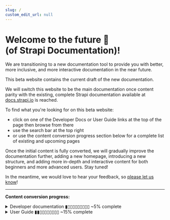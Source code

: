 ```yaml
---
slug: /
custom_edit_url: null
---
```


# Welcome to the future 🚀<br/>(of Strapi Documentation)!

We are transitioning to a new documentation tool to provide you with better, more inclusive, and more interactive documentation in the near future.

This beta website contains the current draft of the new documentation.

We will switch this website to be the main documentation once content parity with the existing, complete Strapi documentation available at [docs.strapi.io](https:/.strapi.io) is reached.

To find what you're looking for on this beta website:

- click on one of the Developer Docs or User Guide links at the top of the page then browse from there
- use the search bar at the top right
- or use the content conversion progress section below for a complete list of existing and upcoming pages

Once the initial content is fully converted, we will gradually improve the documentation further, adding a new homepage, introducing a new structure, and adding more in-depth and interactive content for both beginners and more advanced users. Stay tuned!

<!-- TODO: update with actual communication link -->
In the meantime, we would love to hear your feedback, so [please let us know](https://forum.strapi.io)!

***

**Content conversion progress:**

<details>
<summary>Developer documentation ▮▯▯▯▯▯▯▯▯▯ ~5% complete</summary>

The following list is a sitemap of all the current and upcoming content for the Developer Docs:

- Pages that have been already updated have a ticked checkbox next to their name. Click on the page title to visit the page.
- For pages that have not been updated yet, click on the "→ docs.strapi.io" link to visit the page on our current, complete website.

  - [ ] 🚀 Getting Started
    - [ ] Introduction (→ [docs.strapi.io](https://docs.strapi.io/developer-docs/latest/getting-started/introduction.html))
    - [x] [Quick Start Guide](/dev-docs/quick-start)
    - [ ] FAQ (→ [docs.strapi.io](https://docs.strapi.io/developer-docs/latest/getting-started/troubleshooting.html))
    - [ ] Usage information (→ [docs.strapi.io](https://docs.strapi.io/developer-docs/latest/getting-started/usage-information.html))
  - [ ] ⚙️ Setup & Deployment
    - [x] [Installation](/dev-docs/setup-deployment-guides/installation)
      - [x] [CLI](/dev-docs/setup-deployment-guides/installation/cli)
      - [x] [Docker](/dev-docs/setup-deployment-guides/installation/docker)
    - [ ] Project structure (→ [docs.strapi.io](https://docs.strapi.io/developer-docs/latest/setup-deployment-guides/file-structure.html))
    - [ ] Required configurations
        - [ ] Database configuration (→ [docs.strapi.io](https://docs.strapi.io/developer-docs/latest/setup-deployment-guides/configurations/required/databases.html))
        - [ ] Server configuration (→ [docs.strapi.io](https://docs.strapi.io/developer-docs/latest/setup-deployment-guides/configurations/required/server.html))
        - [ ] Admin panel (→ [docs.strapi.io](https://docs.strapi.io/developer-docs/latest/setup-deployment-guides/configurations/required/admin-panel.html))
        - [ ] Middlewares (→ [docs.strapi.io](https://docs.strapi.io/developer-docs/latest/setup-deployment-guides/configurations/required/middlewares.html))
    - [ ] Optional configurations
      - [ ] API tokens (→ [docs.strapi.io](https://docs.strapi.io/developer-docs/latest/setup-deployment-guides/configurations/optional/api-tokens.html))
      - [ ] Functions (→ [docs.strapi.io](https://docs.strapi.io/developer-docs/latest/setup-deployment-guides/configurations/optional/functions.html))
      - [ ] Cron jobs (→ [docs.strapi.io](https://docs.strapi.io/developer-docs/latest/setup-deployment-guides/configurations/optional/cronjobs.html))
      - [ ] API (→ [docs.strapi.io](https://docs.strapi.io/developer-docs/latest/setup-deployment-guides/configurations/optional/api.html))
      - [ ] Plugins (→ [docs.strapi.io](https://docs.strapi.io/developer-docs/latest/setup-deployment-guides/configurations/optional/plugins.html))
      - [ ] [Environment](/dev-docs/setup-deployment-guides/configurations/optional/environment) (→ [docs.strapi.io](#))
      - [ ] Public Assets (→ [docs.strapi.io](https://docs.strapi.io/developer-docs/latest/setup-deployment-guides/configurations/optional/public-assets.html))
      - [ ] Single Sign On (→ [docs.strapi.io](https://docs.strapi.io/developer-docs/latest/setup-deployment-guides/configurations/optional/sso.html))
      - [ ] Role-Based Access Control (→ [docs.strapi.io](https://docs.strapi.io/developer-docs/latest/setup-deployment-guides/configurations/optional/rbac.html#))
      - [ ] TypeScript (→ [docs.strapi.io](https://docs.strapi.io/developer-docs/latest/setup-deployment-guides/configurations/optional/typescript.html))
    - [ ] Deployment
      - [ ] Strapi Cloud (→ [docs.strapi.io](https://docs.strapi.io/developer-docs/latest/setup-deployment-guides/deployment/strapi-cloud.html))
      - [ ] Hosting Provider Guides (→ [docs.strapi.io](https://docs.strapi.io/developer-docs/latest/setup-deployment-guides/deployment.html#hosting-provider-guides))
        - [ ] Amazon AWS (→ [docs.strapi.io](https://docs.strapi.io/developer-docs/latest/setup-deployment-guides/deployment/hosting-guides/amazon-aws.html#))
        - [ ] Azure (→ [docs.strapi.io](https://docs.strapi.io/developer-docs/latest/setup-deployment-guides/deployment/hosting-guides/azure.html#))
        - [ ] DigitalOcean App Platform (→ [docs.strapi.io](https://docs.strapi.io/developer-docs/latest/setup-deployment-guides/deployment/hosting-guides/digitalocean-app-platform.html)
        - [ ] DigitalOcean Droplets (→ [docs.strapi.io](https://docs.strapi.io/developer-docs/latest/setup-deployment-guides/deployment/hosting-guides/digitalocean.html))
        - [ ] Google App Engine (→ [docs.strapi.io](https://docs.strapi.io/developer-docs/latest/setup-deployment-guides/deployment/hosting-guides/google-app-engine.html))
        - [ ] Heroku (→ [docs.strapi.io](https://docs.strapi.io/developer-docs/latest/setup-deployment-guides/deployment/hosting-guides/heroku.html))
      - [ ] Optional Software Guides (→ [docs.strapi.io](https://docs.strapi.io/developer-docs/latest/setup-deployment-guides/deployment.html#optional-software-guides))
        - [ ] Caddy (→ [docs.strapi.io](https://docs.strapi.io/developer-docs/latest/setup-deployment-guides/deployment/optional-software/caddy-proxy.html#configuration))
        - [ ] HAProxy (→ [docs.strapi.io](https://docs.strapi.io/developer-docs/latest/setup-deployment-guides/deployment/optional-software/haproxy-proxy.html))
        - [ ] Nginx (→ [docs.strapi.io](https://docs.strapi.io/developer-docs/latest/setup-deployment-guides/deployment/optional-software/nginx-proxy.html))
  - [ ] 🔧 Development
    - [x] [Back-end customization](/dev-docs/development/backend-customization)
      - [ ] Routes (→ [docs.strapi.io](https://docs.strapi.io/developer-docs/latest/development/backend-customization/routes.html))
      - [x] [Middlewares](/dev-docs/development/backend-customization/middlewares)
      - [x] [Controllers](/dev-docs/development/backend-customization/controllers)
      - [ ] Requests & Responses (→ [docs.strapi.io](https://docs.strapi.io/developer-docs/latest/development/backend-customization/requests-responses.html#requests))
      - [ ] Services (→ [docs.strapi.io](https://docs.strapi.io/developer-docs/latest/development/backend-customization/services.html))
      - [ ] Models (→ [docs.strapi.io](https://docs.strapi.io/developer-docs/latest/development/backend-customization/models.html))
      - [ ] Webhooks (→ [docs.strapi.io](https://docs.strapi.io/developer-docs/latest/development/backend-customization/webhooks.html))
    - [ ] Admin panel customization (→ [docs.strapi.io](https://docs.strapi.io/developer-docs/latest/development/admin-customization.html))
    - [ ] Plugins extension (→ [docs.strapi.io](https://docs.strapi.io/developer-docs/latest/development/plugins-extension.html#))
    - [ ] Plugins development (→ [docs.strapi.io](https://docs.strapi.io/developer-docs/latest/development/plugins-development.html#))
    - [ ] Custom fields (→ [docs.strapi.io](https://docs.strapi.io/developer-docs/latest/development/custom-fields.html#))
    - [x] [TypeScript](/dev-docs/development/typescript)
    - [ ] Providers (→ [docs.strapi.io](https://docs.strapi.io/developer-docs/latest/development/providers.html))
  - [ ] 💻 Developer Resources
    - [x] [REST API](/dev-docs/api/rest)
      - [x] [API endpoints](/dev-docs/api/rest)
      - [x] [API parameters](/dev-docs/api/rest/parameters.md)
        - [x] [Filtering, Locale, and Publication State](/dev-docs/api/rest/filters-locale-publication)
        - [x] [Population & Field Selection](/dev-docs/api/rest/populate-select)
        - [x] [Sort & Pagination](/dev-docs/api/rest/sort-pagination)
    - [ ] GraphQL API (→ [docs.strapi.io](https://docs.strapi.io/developer-docs/latest/developer-resources/database-apis-reference/graphql-api.html))
    - [ ] Entity Service API (→ [docs.strapi.io](https://docs.strapi.io/developer-docs/latest/developer-resources/database-apis-reference/entity-service-api.html))
      - [ ] CRUD operations (→ [docs.strapi.io](https://docs.strapi.io/developer-docs/latest/developer-resources/database-apis-reference/entity-service/crud.html))
      - [ ] Filters (→ [docs.strapi.io](https://docs.strapi.io/developer-docs/latest/developer-resources/database-apis-reference/entity-service/filter.html#))
      - [ ] Populate (→ [docs.strapi.io](https://docs.strapi.io/developer-docs/latest/developer-resources/database-apis-reference/entity-service/populate.html))
      - [ ] Ordering & pagination (→ [docs.strapi.io](https://docs.strapi.io/developer-docs/latest/developer-resources/database-apis-reference/entity-service/order-pagination.html))
      - [ ] Components and dynamic zones (→ [docs.strapi.io](https://docs.strapi.io/developer-docs/latest/developer-resources/database-apis-reference/entity-service/components-dynamic-zones.html))
    - [ ] Query Engine API (→ [docs.strapi.io](https://docs.strapi.io/developer-docs/latest/developer-resources/database-apis-reference/query-engine-api.html))
      - [ ] Single Operations (→ [docs.strapi.io](https://docs.strapi.io/developer-docs/latest/developer-resources/database-apis-reference/query-engine/single-operations.html))
      - [ ] Bulk Operations (→ [docs.strapi.io](https://docs.strapi.io/developer-docs/latest/developer-resources/database-apis-reference/query-engine/bulk-operations.html))
      - [ ] Filtering (→ [docs.strapi.io](https://docs.strapi.io/developer-docs/latest/developer-resources/database-apis-reference/query-engine/filtering.html))
      - [ ] Populating (→ [docs.strapi.io](https://docs.strapi.io/developer-docs/latest/developer-resources/database-apis-reference/query-engine/populating.html))
      - [ ] Ordering & pagination (→ [docs.strapi.io](https://docs.strapi.io/developer-docs/latest/developer-resources/database-apis-reference/query-engine/order-pagination.html))
    - [ ] Plugin APIs
      - [ ] Server API for plugins (→ [docs.strapi.io](https://docs.strapi.io/developer-docs/latest/developer-resources/plugin-api-reference/server.html))
      - [x] [Admin Panel API for plugins](/dev-docs/api/plugins/admin-panel-api)
    - [ ] CLI (→ [docs.strapi.io](https://docs.strapi.io/developer-docs/latest/developer-resources/cli/CLI.html))
    - [ ] Error handling (→ [docs.strapi.io](https://docs.strapi.io/developer-docs/latest/developer-resources/error-handling.html))
    - [ ] Unit testing (→ [docs.strapi.io](https://docs.strapi.io/developer-docs/latest/developer-resources/unit-testing.html))
    - [ ] Database migrations (→ [docs.strapi.io](https://docs.strapi.io/developer-docs/latest/developer-resources/database-migrations.html))
    - [ ] Integration guides (→ [docs.strapi.io](https://docs.strapi.io/developer-docs/latest/developer-resources/content-api/integrations.html))
      - [ ] React (→ [docs.strapi.io](https://docs.strapi.io/developer-docs/latest/developer-resources/content-api/integrations/react.html)
      - [ ] Vue.js (→ [docs.strapi.io](https://docs.strapi.io/developer-docs/latest/developer-resources/content-api/integrations/vue-js.html))
      - [ ] Angular (→ [docs.strapi.io](https://docs.strapi.io/developer-docs/latest/developer-resources/content-api/integrations/angular.html))
      - [ ] Next.js (→ [docs.strapi.io](https://docs.strapi.io/developer-docs/latest/developer-resources/content-api/integrations/next-js.html))
      - [ ] Nuxt.js (→ [docs.strapi.io](https://docs.strapi.io/developer-docs/latest/developer-resources/content-api/integrations/nuxt-js.html))
      - [ ] GraphQL (→ [docs.strapi.io](https://docs.strapi.io/developer-docs/latest/developer-resources/content-api/integrations/graphql.html))
      - [ ] Gatsby (→ [docs.strapi.io](https://docs.strapi.io/developer-docs/latest/developer-resources/content-api/integrations/gatsby.html))
      - [ ] Gridsome (→ [docs.strapi.io](https://docs.strapi.io/developer-docs/latest/developer-resources/content-api/integrations/gridsome.html))
      - [ ] Jekyll (→ [docs.strapi.io](https://docs.strapi.io/developer-docs/latest/developer-resources/content-api/integrations/jekyll.html))
      - [ ] 11ty (→ [docs.strapi.io](https://docs.strapi.io/developer-docs/latest/developer-resources/content-api/integrations/11ty.html)
      - [ ] Svelte (→ [docs.strapi.io](https://docs.strapi.io/developer-docs/latest/developer-resources/content-api/integrations/svelte.html))
      - [ ] Sapper (→ [docs.strapi.io](https://docs.strapi.io/developer-docs/latest/developer-resources/content-api/integrations/sapper.html#))
      - [ ] Ruby (→ [docs.strapi.io](https://docs.strapi.io/developer-docs/latest/developer-resources/content-api/integrations/ruby.html)
      - [ ] Python (→ [docs.strapi.io](https://docs.strapi.io/developer-docs/latest/developer-resources/content-api/integrations/python.html))
      - [ ] Dart (→ [docs.strapi.io](https://docs.strapi.io/developer-docs/latest/developer-resources/content-api/integrations/dart.html))
      - [ ] Flutter (→ [docs.strapi.io](https://docs.strapi.io/developer-docs/latest/developer-resources/content-api/integrations/flutter.html))
      - [ ] Go (→ [docs.strapi.io](https://docs.strapi.io/developer-docs/latest/developer-resources/content-api/integrations/go.html))
      - [ ] PHP (→ [docs.strapi.io](https://docs.strapi.io/developer-docs/latest/developer-resources/content-api/integrations/php.html))
      - [ ] Laravel (→ [docs.strapi.io](https://docs.strapi.io/developer-docs/latest/developer-resources/content-api/integrations/laravel.html))
  - [ ] 🧩 Strapi plugins (→ [docs.strapi.io](https://docs.strapi.io/developer-docs/latest/plugins/plugins-intro.html))
    - [ ] GraphQL (→ [docs.strapi.io](https://docs.strapi.io/developer-docs/latest/plugins/graphql.html))
    - [ ] Internationalization (→ [docs.strapi.io](https://docs.strapi.io/developer-docs/latest/plugins/i18n.html))
    - [ ] Users & Permissions (→ [docs.strapi.io](https://docs.strapi.io/developer-docs/latest/plugins/users-permissions.html))
    - [ ] Email (→ [docs.strapi.io](https://docs.strapi.io/developer-docs/latest/plugins/email.html#))
    - [ ] Upload (→ [docs.strapi.io](https://docs.strapi.io/developer-docs/latest/plugins/upload.html))
    - [ ] Sentry (→ [docs.strapi.io](https://docs.strapi.io/developer-docs/latest/plugins/sentry.html))
    - [ ] API Documentation (→ [docs.strapi.io](https://docs.strapi.io/developer-docs/latest/plugins/documentation.html))
  - [ ] ♻️ Update & Migration
    - [ ] Update (→ [docs.strapi.io](https://docs.strapi.io/developer-docs/latest/update-migration-guides/update-version.html))
    - [ ] Migration
      - [ ] v4 migration guides (→ [docs.strapi.io](https://docs.strapi.io/developer-docs/latest/update-migration-guides/migration-guides.html))
      - [ ] v3 to v4 migration guides (→ [docs.strapi.io](#))
        - [ ] Code migration guide (→ [docs.strapi.io](https://docs.strapi.io/developer-docs/latest/update-migration-guides/migration-guides/v4/code-migration.html))
          - [ ] Updating the back end (→ [docs.strapi.io](#))
            - [ ] Configurations (→ [docs.strapi.io](https://docs.strapi.io/developer-docs/latest/update-migration-guides/migration-guides/v4/code/backend/configuration.html))
            - [ ] Dependencies (→ [docs.strapi.io](https://docs.strapi.io/developer-docs/latest/update-migration-guides/migration-guides/v4/code/backend/dependencies.html))
            - [ ] Routes (→ [docs.strapi.io](https://docs.strapi.io/developer-docs/latest/update-migration-guides/migration-guides/v4/code/backend/routes.html))
            - [ ] Controllers (→ [docs.strapi.io](https://docs.strapi.io/developer-docs/latest/update-migration-guides/migration-guides/v4/code/backend/controllers.html))
            - [ ] Services (→ [docs.strapi.io](https://docs.strapi.io/developer-docs/latest/update-migration-guides/migration-guides/v4/code/backend/services.html))
            - [ ] Content-type schema (→ [docs.strapi.io](https://docs.strapi.io/developer-docs/latest/update-migration-guides/migration-guides/v4/code/backend/content-type-schema.html))
            - [ ] Policies (→ [docs.strapi.io](https://docs.strapi.io/developer-docs/latest/update-migration-guides/migration-guides/v4/code/backend/policies.html))
            - [ ] Route middlewares (→ [docs.strapi.io](https://docs.strapi.io/developer-docs/latest/update-migration-guides/migration-guides/v4/code/backend/route-middlewares.html))
            - [ ] Global middlewares (→ [docs.strapi.io](https://docs.strapi.io/developer-docs/latest/update-migration-guides/migration-guides/v4/code/backend/global-middlewares.html))
            - [ ] GraphQL (→ [docs.strapi.io](https://docs.strapi.io/developer-docs/latest/update-migration-guides/migration-guides/v4/code/backend/graphql.html))
        - [ ] Updating the front end (→ [docs.strapi.io](https://docs.strapi.io/developer-docs/latest/update-migration-guides/migration-guides/v4/code/frontend.html))
          - [ ] WYSIWYG customization (→ [docs.strapi.io](https://docs.strapi.io/developer-docs/latest/update-migration-guides/migration-guides/v4/code/frontend/wysiwyg.html#))
          - [ ] Translations (→ [docs.strapi.io](https://docs.strapi.io/developer-docs/latest/update-migration-guides/migration-guides/v4/code/frontend/translations.html#))
          - [ ] Webpack configuration (→ [docs.strapi.io](https://docs.strapi.io/developer-docs/latest/update-migration-guides/migration-guides/v4/code/frontend/webpack.html))
          - [ ] Theme customizations (→ [docs.strapi.io](https://docs.strapi.io/developer-docs/latest/update-migration-guides/migration-guides/v4/code/frontend/theming.html))
          - [ ] Strapi global variable calls (→ [docs.strapi.io](https://docs.strapi.io/developer-docs/latest/update-migration-guides/migration-guides/v4/code/frontend/strapi-global.html))
    - [ ] Data migration guide (→ [docs.strapi.io](https://docs.strapi.io/developer-docs/latest/update-migration-guides/migration-guides/v4/data-migration.html#))
      - [ ] SQL v3 to v4 migration (→ [docs.strapi.io](https://docs.strapi.io/developer-docs/latest/update-migration-guides/migration-guides/v4/data/sql.html))
      - [ ] SQL relations cheatsheet (→ [docs.strapi.io](https://docs.strapi.io/developer-docs/latest/update-migration-guides/migration-guides/v4/data/sql-relations.html))
      - [ ] MongoDB v3 to SQL v3 migration (→ [docs.strapi.io](https://docs.strapi.io/developer-docs/latest/update-migration-guides/migration-guides/v4/data/mongo.html))
      - [ ] MongoDB vs. SQL cheatsheet (→ [docs.strapi.io](https://docs.strapi.io/developer-docs/latest/update-migration-guides/migration-guides/v4/data/mongo-sql-cheatsheet.html))
    - [ ] Plugin migration guide (→ [docs.strapi.io](https://docs.strapi.io/developer-docs/latest/update-migration-guides/migration-guides/v4/plugin-migration.html))
      - [ ] Updating the folder structure (→ [docs.strapi.io](https://docs.strapi.io/developer-docs/latest/update-migration-guides/migration-guides/v4/plugin/update-folder-structure.html))
      - [ ] Migrating the back end (→ [docs.strapi.io](https://docs.strapi.io/developer-docs/latest/update-migration-guides/migration-guides/v4/plugin/migrate-back-end.html))
      - [ ] Migrating the front end (→ [docs.strapi.io](https://docs.strapi.io/developer-docs/latest/update-migration-guides/migration-guides/v4/plugin/migrate-front-end.html))
      - [ ] Enabling a plugin (→ [docs.strapi.io](https://docs.strapi.io/developer-docs/latest/update-migration-guides/migration-guides/v4/plugin/enable-plugin.html))

</details>

<details>
<summary>User Guide ▮▮▯▯▯▯▯▯▯▯ ~15% complete</summary>

The following list is a sitemap of all the current and upcoming content for the User Guide:

- Pages that have been already updated have a ticked checkbox next to their name. Click on the page title to visit the page.
- For pages that have not been updated yet, click on the "→ docs.strapi.io" link to visit the page on our current, complete website.

  - [x] [Introduction](/user-docs/intro)
  - [ ] Content Manager 
      - [ ] [Introduction to the Content Manager](/user-docs/content-manager/introduction-to-content-manager) (→ [docs.strapi.io](https://docs.strapi.io/user-docs/latest/content-manager/introduction-to-content-manager.html#))
      - [ ] [Configuring the views of a content-type](/user-docs/content-manager/configuring-view-of-content-type) (→ [docs.strapi.io](https://docs.strapi.io/user-docs/latest/content-manager/configuring-view-of-content-type.html))
      - [ ] [Writing content](/user-docs/content-manager/writing-content), (→ [docs.strapi.io](https://docs.strapi.io/user-docs/latest/content-manager/writing-content.html#))
      - [ ] [Managing relational fields](/user-docs/content-manager/managing-relational-fields) (→ [docs.strapi.io](https://docs.strapi.io/user-docs/latest/content-manager/managing-relational-fields.html))
      - [ ] [Translating content](/user-docs/content-manager/translating-content), (→ [docs.strapi.io](https://docs.strapi.io/user-docs/latest/content-manager/translating-content.html))
      - [ ] [Saving, publishing and deleting content](/user-docs/content-manager/saving-and-publishing-content) (→ [docs.strapi.io](https://docs.strapi.io/user-docs/latest/content-manager/saving-and-publishing-content.html))
  - [x] Content-type Builder
      - [x] [Introduction to the Content-type Builder](/user-docs/content-type-builder)
      - [x] [Creating content-types](/user-docs/content-type-builder/creating-new-content-type)
      - [x] [Managing content-types](/user-docs/content-type-builder/managing-content-types)
      - [x] [Configuring fields for content-types](/user-docs/content-type-builder/configuring-fields-content-type)
  - [ ] Media Library
      - [ ] Introduction to the Media Library (→ [docs.strapi.io](https://docs.strapi.io/user-docs/latest/media-library/introduction-to-media-library.html))
      - [ ] Adding assets (→ [docs.strapi.io](https://docs.strapi.io/user-docs/latest/media-library/adding-assets.html))
      - [ ] Managing individual assets (→ [docs.strapi.io](https://docs.strapi.io/user-docs/latest/media-library/managing-assets.html))
      - [ ] Organizing assets with folders (→ [docs.strapi.io](https://docs.strapi.io/user-docs/latest/media-library/organizing-assets-with-folders.html#))
  - [ ] Users, Roles & Permissions
      - [ ] Introduction to users, roles & permissions](/user-docs/users-roles-permissions/introduction-to-users-roles-permissions) (→ [docs.strapi.io](https://docs.strapi.io/user-docs/latest/users-roles-permissions/introduction-to-users-roles-permissions.html#))
      - [ ] Configuring administrator roles (→ [docs.strapi.io](https://docs.strapi.io/user-docs/latest/users-roles-permissions/configuring-administrator-roles.html))
      - [ ] Managing administrator accounts (→ [docs.strapi.io](https://docs.strapi.io/user-docs/latest/users-roles-permissions/managing-administrators.html))
      - [ ] Configuring end-user roles (→ [docs.strapi.io](https://docs.strapi.io/user-docs/latest/users-roles-permissions/configuring-end-users-roles.html))
      - [ ] Managing end-user accounts) (→ [docs.strapi.io](https://docs.strapi.io/user-docs/latest/users-roles-permissions/managing-end-users.html))
  - [ ] Plugins
    - [ ] Introduction to plugins (→ [docs.strapi.io](https://docs.strapi.io/user-docs/latest/plugins/introduction-to-plugins.html))
    - [ ] Using the Marketplace (→ [docs.strapi.io](https://docs.strapi.io/user-docs/latest/plugins/installing-plugins-via-marketplace.html))
    - [ ] List of Strapi plugins (→ [docs.strapi.io](https://docs.strapi.io/user-docs/latest/plugins/strapi-plugins.html#))
  - [ ] General settings
    - [ ] Managing global settings (→ [docs.strapi.io](https://docs.strapi.io/user-docs/latest/settings/managing-global-settings.html#))
    - [ ] Configuring Users & Permissions plugin settings (→ [docs.strapi.io](https://docs.strapi.io/user-docs/latest/settings/configuring-users-permissions-plugin-settings.html#))

</details>
